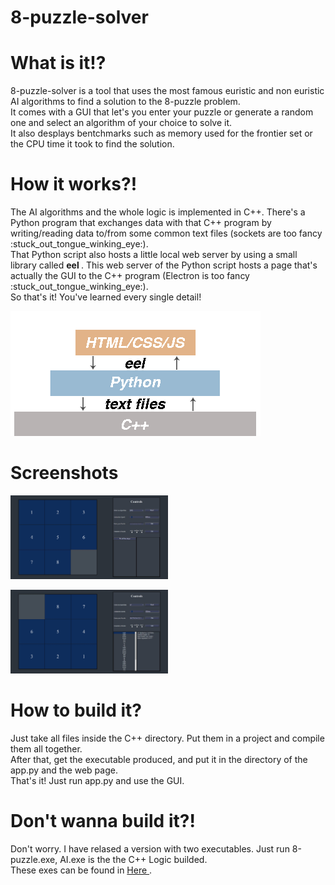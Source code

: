 # 8-puzzle-solver

<h1> What is it!? </h1>
<p> 
	8-puzzle-solver is a tool that uses the most famous euristic and non euristic AI algorithms to find a solution to the 8-puzzle problem. <br>
	It comes with a GUI that let's you enter your puzzle or generate a random one and select an algorithm of your choice to solve it. <br>
	It also desplays bentchmarks such as memory used for the frontier set or the CPU time it took to find the solution.
</p>

<h1> How it works?! </h1>
<p>
	The AI algorithms and the whole logic is implemented in C++. There's a Python program that exchanges data with that C++ program by writing/reading data to/from some common
	text files (sockets are too fancy :stuck_out_tongue_winking_eye:). <br> That Python script also hosts a little local web server by using a small library called <b> eel 	</b>.
	This web server of the Python script hosts a page that's actually the GUI to the C++ program (Electron is too fancy :stuck_out_tongue_winking_eye:). <br> So that's it! You've 	   learned every single detail!
	<p>
		<img src="readme/stacture.png">
	</p>
</p>

<h1> Screenshots </h1>
<p>
	<p> <img src="readme/screenshot1.jpg" style="width: 50%; height: 50%;"> </p>
	<p> <img src="readme/screenshot2.jpg" style="width: 50%; height: 50%;"> </p>
</p>

<h1> How to build it? </h1>
<p>
	Just take all files inside the C++ directory. Put them in a project and compile them all together. <br>
	After that, get the executable produced, and put it in the directory of the app.py and the web page. <br>
	That's it! Just run app.py and use the GUI.
</p>

<h1> Don't wanna build it?! </h1>
<p>
    Don't worry. I have relased a version with two executables. Just run 8-puzzle.exe, AI.exe is the the C++ Logic builded. <br>
    These exes can be found in <a href=""> Here </a>.
 

